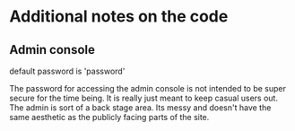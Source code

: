 # Additional notes on the code


## Admin console

<p>
default password is 'password'
</p>
<p>
The password for accessing the admin console is not intended to be super secure for the time being. It is really just meant to keep casual users out. The admin is sort of a back stage area. Its messy and doesn't have the same aesthetic as the publicly facing parts of the site.
</p>